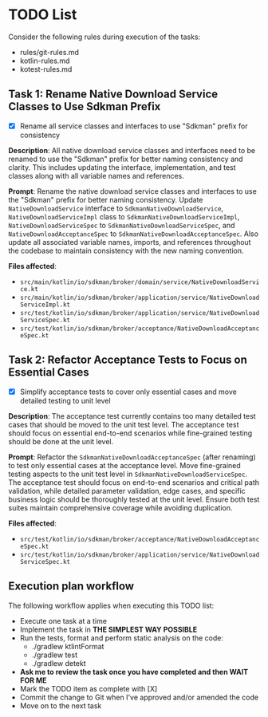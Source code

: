 # TODO List

Consider the following rules during execution of the tasks:
- rules/git-rules.md
- kotlin-rules.md
- kotest-rules.md

## Task 1: Rename Native Download Service Classes to Use Sdkman Prefix

- [X] Rename all service classes and interfaces to use "Sdkman" prefix for consistency

**Description**: All native download service classes and interfaces need to be renamed to use the "Sdkman" prefix for better naming consistency and clarity. This includes updating the interface, implementation, and test classes along with all variable names and references.

**Prompt**: Rename the native download service classes and interfaces to use the "Sdkman" prefix for better naming consistency. Update `NativeDownloadService` interface to `SdkmanNativeDownloadService`, `NativeDownloadServiceImpl` class to `SdkmanNativeDownloadServiceImpl`, `NativeDownloadServiceSpec` to `SdkmanNativeDownloadServiceSpec`, and `NativeDownloadAcceptanceSpec` to `SdkmanNativeDownloadAcceptanceSpec`. Also update all associated variable names, imports, and references throughout the codebase to maintain consistency with the new naming convention.

**Files affected**:
- `src/main/kotlin/io/sdkman/broker/domain/service/NativeDownloadService.kt`
- `src/main/kotlin/io/sdkman/broker/application/service/NativeDownloadServiceImpl.kt`
- `src/test/kotlin/io/sdkman/broker/application/service/NativeDownloadServiceSpec.kt`
- `src/test/kotlin/io/sdkman/broker/acceptance/NativeDownloadAcceptanceSpec.kt`

## Task 2: Refactor Acceptance Tests to Focus on Essential Cases

- [X] Simplify acceptance tests to cover only essential cases and move detailed testing to unit level

**Description**: The acceptance test currently contains too many detailed test cases that should be moved to the unit test level. The acceptance test should focus on essential end-to-end scenarios while fine-grained testing should be done at the unit level.

**Prompt**: Refactor the `SdkmanNativeDownloadAcceptanceSpec` (after renaming) to test only essential cases at the acceptance level. Move fine-grained testing aspects to the unit test level in `SdkmanNativeDownloadServiceSpec`. The acceptance test should focus on end-to-end scenarios and critical path validation, while detailed parameter validation, edge cases, and specific business logic should be thoroughly tested at the unit level. Ensure both test suites maintain comprehensive coverage while avoiding duplication.

**Files affected**:
- `src/test/kotlin/io/sdkman/broker/acceptance/NativeDownloadAcceptanceSpec.kt`
- `src/test/kotlin/io/sdkman/broker/application/service/NativeDownloadServiceSpec.kt`

## Execution plan workflow

The following workflow applies when executing this TODO list:
- Execute one task at a time
- Implement the task in **THE SIMPLEST WAY POSSIBLE**
- Run the tests, format and perform static analysis on the code:
    - ./gradlew ktlintFormat
    - ./gradlew test
    - ./gradlew detekt
- **Ask me to review the task once you have completed and then WAIT FOR ME**
- Mark the TODO item as complete with [X]
- Commit the change to Git when I've approved and/or amended the code
- Move on to the next task
